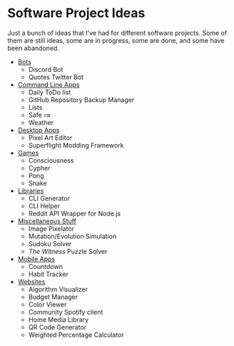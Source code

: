 # Software Project Ideas

Just a bunch of ideas that I've had for different software projects. Some of them are still ideas, some are in progress, some are done, and some have been abandoned.

- [Bots](Bots.md)
    - Discord Bot
    - Quotes Twitter Bot
- [Command Line Apps](CommandLine.md)
    - Daily ToDo list
    - GitHub Repository Backup Manager
    - Lists
    - Safe `rm`
    - Weather
- [Desktop Apps](Desktop.md)
    - Pixel Art Editor
    - Superflight Modding Framework
- [Games](Games.md)
    - Consciousness
    - Cypher
    - Pong
    - Snake
- [Libraries](Libraries.md)
    - CLI Generator
    - CLI Helper
    - Reddit API Wrapper for Node.js
- [Miscellaneous Stuff](Misc.md)
    - Image Pixelator
    - Mutation/Evolution Simulation
    - Sudoku Solver
    - *The Witness* Puzzle Solver
- [Mobile Apps](Mobile.md)
    - Countdown
    - Habit Tracker
- [Websites](Websites.md)
    - Algorithm Visualizer
    - Budget Manager
    - Color Viewer
    - Community Spotify client
    - Home Media Library
    - QR Code Generator
    - Weighted Percentage Calculator
